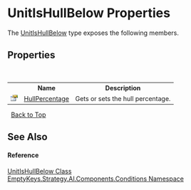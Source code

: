 # UnitIsHullBelow Properties
 

The <a href="T_EmptyKeys_Strategy_AI_Components_Conditions_UnitIsHullBelow">UnitIsHullBelow</a> type exposes the following members.


## Properties
&nbsp;<table><tr><th></th><th>Name</th><th>Description</th></tr><tr><td>![Public property](media/pubproperty.gif "Public property")</td><td><a href="P_EmptyKeys_Strategy_AI_Components_Conditions_UnitIsHullBelow_HullPercentage">HullPercentage</a></td><td>
Gets or sets the hull percentage.</td></tr></table>&nbsp;
<a href="#unitishullbelow-properties">Back to Top</a>

## See Also


#### Reference
<a href="T_EmptyKeys_Strategy_AI_Components_Conditions_UnitIsHullBelow">UnitIsHullBelow Class</a><br /><a href="N_EmptyKeys_Strategy_AI_Components_Conditions">EmptyKeys.Strategy.AI.Components.Conditions Namespace</a><br />